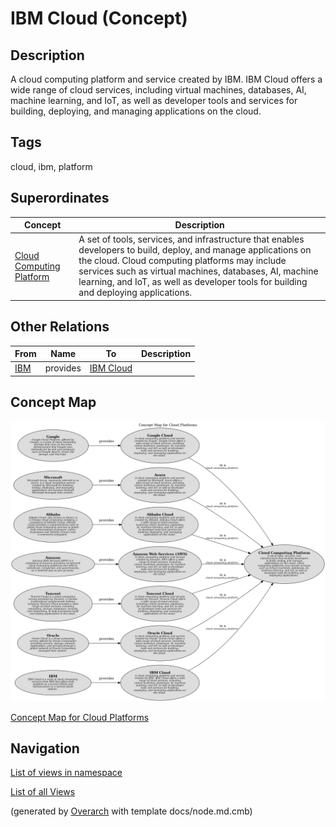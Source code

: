 
# IBM Cloud (Concept)
## Description
A cloud computing platform and service created by IBM. IBM Cloud offers a wide range of
          cloud services, including virtual machines, databases, AI, machine learning, and IoT, as well as developer
          tools and services for building, deploying, and managing applications on the cloud.


## Tags
cloud, ibm, platform
## Superordinates
| Concept | Description |
|---|---|
| [Cloud Computing Platform](../../../software-development/cloud/cloud-computing-platform.md)| A  set of tools, services, and infrastructure that enables developers to build, deploy, and manage applications on the cloud. Cloud computing platforms may include services such as virtual machines, databases, AI, machine learning, and IoT, as well as developer tools for building and deploying applications. |
## Other Relations
| From | Name | To | Description |
|---|---|---|---|
| [IBM](../../../software-development/cloud/provider/ibm.md) | provides | [IBM Cloud](../../../software-development/cloud/platform/ibm-cloud.md) |  |

## Concept Map
![Concept Map for Cloud Platforms](../../../software-development/cloud/platform/concept-view.png)

[Concept Map for Cloud Platforms](../../../software-development/cloud/platform/concept-view.md)


## Navigation
[List of views in namespace](./views-in-namespace.md)

[List of all Views](../../../views.md)


(generated by [Overarch](https://github.com/soulspace-org/overarch) with template docs/node.md.cmb)

